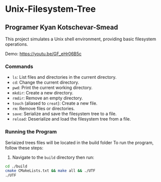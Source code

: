 # Unix-Filesystem-Tree
## Programer Kyan Kotschevar-Smead

This project simulates a Unix shell environment, providing basic filesystem operations.


Demo: https://youtu.be/GF_eHr06B5c

### Commands
- `ls`: List files and directories in the current directory.
- `cd`: Change the current directory.
- `pwd`: Print the current working directory.
- `mkdir`: Create a new directory.
- `rmdir`: Remove an empty directory.
- `touch` (aliased to `creat`): Create a new file.
- `rm`: Remove files or directories.
- `save`: Serialize and save the filesystem tree to a file.
- `reload`: Deserialize and load the filesystem tree from a file.

### Running the Program
Seriaized trees files will be located in the build folder
To run the program, follow these steps:

1. Navigate to the `build` directory then run:
```bash
cd ./build
cmake CMakeLists.txt && make all && ./UTF
./UTF